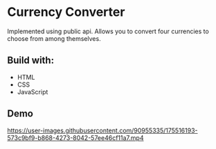 # Currency Converter

Implemented using public api. Allows you to convert four currencies to choose from among themselves.

## Build with:
- HTML
- CSS
- JavaScript

## Demo


https://user-images.githubusercontent.com/90955335/175516193-573c9bf9-b868-4273-8042-57ee46cf11a7.mp4


